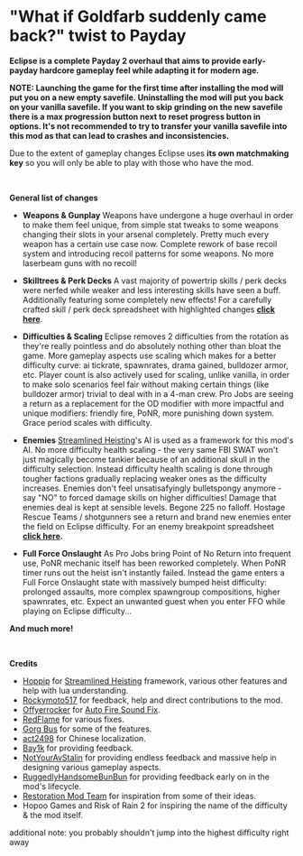 # "What if Goldfarb suddenly came back?" twist to Payday
**Eclipse is a complete Payday 2 overhaul that aims to provide early-payday hardcore gameplay feel while adapting it for modern age.**

**NOTE: Launching the game for the first time after installing the mod will put you on a new empty savefile. Uninstalling the mod will put you back on your vanilla savefile. If you want to skip grinding on the new savefile there is a max progression button next to reset progress button in options. It's not recommended to try to transfer your vanilla savefile into this mod as that can lead to crashes and inconsistencies.**

Due to the extent of gameplay changes Eclipse uses **its own matchmaking key** so you will only be able to play with those who have the mod.

⠀

**General list of changes**
-  **Weapons & Gunplay**
Weapons have undergone a huge overhaul in order to make them feel unique, from simple stat tweaks to some weapons changing their slots in your arsenal completely. Pretty much every weapon has a certain use case now. Complete rework of base recoil system and introducing recoil patterns for some weapons. No more laserbeam guns with no recoil!

- **Skilltrees & Perk Decks**
A vast majority of powertrip skills / perk decks were nerfed while weaker and less interesting skills have seen a buff.
Additionally featuring some completely new effects!
For a carefully crafted skill / perk deck spreadsheet with highlighted changes **[click here](https://docs.google.com/spreadsheets/d/1T_We7KSxdV6c8vI1538K6xba0HFMR40J1CmdPIBlMW0/edit?usp=sharing)**.

- **Difficulties & Scaling**
Eclipse removes 2 difficulties from the rotation as they're really pointless and do absolutely nothing other than bloat the game.
More gameplay aspects use scaling which makes for a better difficulty curve: ai tickrate, spawnrates, drama gained, bulldozer armor, etc.
Player count is also actively used for scaling, unlike vanilla, in order to make solo scenarios feel fair without making certain things (like bulldozer armor) trivial to deal with in a 4-man crew.
Pro Jobs are seeing a return as a replacement for the OD modifier with more impactful and unique modifiers: friendly fire, PoNR, more punishing down system.
Grace period scales with difficulty.

- **Enemies**
[Streamlined Heisting](https://modworkshop.net/mod/29713)'s AI is used as a framework for this mod's AI.
No more difficulty health scaling - the very same FBI SWAT won't just magically become tankier because of an additional skull in the difficulty selection. 
Instead difficulty health scaling is done through tougher factions gradually replacing weaker ones as the difficulty increases.
Enemies don't feel unsatisafyingly bulletspongy anymore - say "NO" to forced damage skills on higher difficulties!
Damage that enemies deal is kept at sensible levels. Begone 225 no falloff.
Hostage Rescue Teams / shotgunners see a return and brand new enemies enter the field on Eclipse difficulty.
For an enemy breakpoint spreadsheet **[click here](https://docs.google.com/spreadsheets/d/1MrMsQFJAKxNFBb39r5RGPcO1sXYULTcEUT9RQRF2FUc/edit?usp=sharing).**

- **Full Force Onslaught**
As Pro Jobs bring Point of No Return into frequent use, PoNR mechanic itself has been reworked completely.
When PoNR timer runs out the heist isn't instantly failed. 
Instead the game enters a Full Force Onslaught state with massively bumped heist difficulty: prolonged assaults, more complex spawngroup compositions, higher spawnrates, etc.
Expect an unwanted guest when you enter FFO while playing on Eclipse difficulty...

**And much more!**

⠀

**Credits**
* [Hoppip](https://modworkshop.net/user/3972) for [Streamlined Heisting](https://modworkshop.net/mod/29713) framework, various other features and help with lua understanding.
* [Rockymoto517](https://modworkshop.net/user/54810) for feedback, help and direct contributions to the mod.
* [Offyerrocker](https://modworkshop.net/user/offyerrocker) for [Auto Fire Sound Fix](https://modworkshop.net/mod/20403).
* [RedFlame](https://github.com/RedFlamer) for various fixes.
* [Gorg Bus](https://modworkshop.net/user/gorgbus) for some of the features.
* [act2498](https://www.modworkshop.net/user/126452) for Chinese localization.
* [Bay1k](https://www.youtube.com/@Bay1k) for providing feedback.
* [NotYourAvStalin](https://www.youtube.com/@notyouravstalin8802) for providing endless feedback and massive help in designing various gameplay aspects.
* [RuggedlyHandsomeBunBun](https://www.youtube.com/@ruggedlyhandsomebunbun7463) for providing feedback early on in the mod's lifecycle.
* [Restoration Mod Team](https://modworkshop.net/mod/428) for inspiration from some of their ideas.
* Hopoo Games and Risk of Rain 2 for inspiring the name of the difficulty & the mod itself.


additional note: you probably shouldn't jump into the highest difficulty right away
